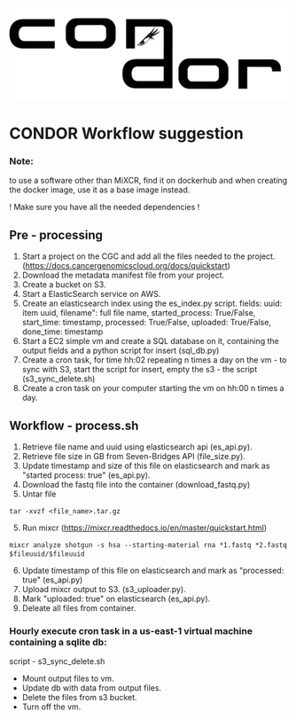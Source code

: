 ![CONDOR logo](https://github.com/ElenaSavin/CONDOR/blob/master/condor.png)

# CONDOR Workflow suggestion
### Note:
to use a software other than MiXCR, find it on dockerhub and when creating the docker image, use it as a base image instead.

! Make sure you have all the needed dependencies !


## Pre - processing
1. Start a project on the CGC and add all the files needed to the project. (https://docs.cancergenomicscloud.org/docs/quickstart)
2. Download the metadata manifest file from your project.
3. Create a bucket on S3.
4. Start a ElasticSearch service on AWS.
4. Create an elasticsearch index using the es_index.py script.
   fields: uuid: item uuid,
           filename": full file name,
           started_process: True/False,
           start_time: timestamp,
           processed: True/False,
           uploaded: True/False,
           done_time: timestamp
5. Start a EC2 simple vm and create a SQL database on it, containing the output fields and a python script for insert (sql_db.py)
6. Create a cron task, for time hh:02 repeating n times a day on the vm - to sync with S3, start the script for insert, empty the s3 - the script (s3_sync_delete.sh)
7. Create a cron task on your computer starting the vm on hh:00 n times a day.


## Workflow - process.sh  
1. Retrieve file name and uuid using elasticsearch api (es_api.py).
2. Retrieve file size in GB from Seven-Bridges API (file_size.py).
2. Update timestamp and size of this file on elasticsearch and mark as "started process: true" (es_api.py).
3. Download the fastq file into the container (download_fastq.py)
4. Untar file 

```
tar -xvzf <file_name>.tar.gz
```

5. Run mixcr (https://mixcr.readthedocs.io/en/master/quickstart.html)
```
mixcr analyze shotgun -s hsa --starting-material rna *1.fastq *2.fastq $fileuuid/$fileuuid
```

6. Update timestamp of this file on elasticsearch and mark as "processed: true" (es_api.py)
7. Upload mixcr output to S3. (s3_uploader.py).
8. Mark "uploaded: true" on elasticsearch (es_api.py).
9. Deleate all files from container.


### Hourly execute cron task in a us-east-1 virtual machine containing a sqlite db:
script - s3_sync_delete.sh
-	Mount output files to vm.
-	Update db with data from output files.
-	Delete the files from s3 bucket.
-	Turn off the vm.
